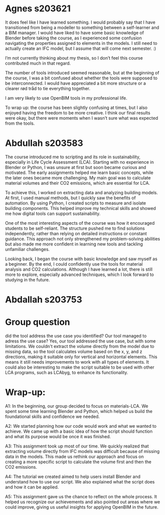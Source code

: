 # Agnes s203621
It does feel like I have learned something. I would probably say that I have transitioned from being a modeller to something between a self-learner and a BIM manager. I would have liked to have some basic knowledge of Blender before taking the course, as I experienced some confusion navigating the properties assigned to elements in the models. I still need to actually create an IFC model, but I assume that will come next semester. :)

I’m not currently thinking about my thesis, so I don’t feel this course contributed much in that regard.

The number of tools introduced seemed reasonable, but at the beginning of the course, I was a bit confused about whether the tools were supposed to be interconnected. I would have appreciated a bit more structure or a clearer rød tråd to tie everything together.

I am very likely to use OpenBIM tools in my professional life.

To wrap up: the course has been slightly confusing at times, but I also enjoyed having the freedom to be more creative. I think our final results were okay, but there were moments when I wasn’t sure what was expected from the tools.


# Abdullah s203583
The course introduced me to scripting and its role in sustainability, especially in Life Cycle Assessment (LCA). Starting with no experience in Blender or Python, I was unsure at first but soon became curious and motivated. The early assignments helped me learn basic concepts, while the later ones became more challenging. My main goal was to calculate material volumes and their CO2 emissions, which are essential for LCA.

To achieve this, I worked on extracting data and analyzing building models. At first, I used manual methods, but I quickly saw the benefits of automation. By using Python, I created scripts to measure and isolate building components. This helped improve my technical skills and showed me how digital tools can support sustainability.

One of the most interesting aspects of the course was how it encouraged students to be self-reliant. The structure pushed me to find solutions independently, rather than relying on detailed instructions or constant guidance. This approach not only strengthened my problem-solving abilities but also made me more confident in learning new tools and tackling unfamiliar challenges.

Looking back, I began the course with basic knowledge and saw myself as a beginner. By the end, I could confidently use the tools for material analysis and CO2 calculations. Although I have learned a lot, there is still more to explore, especially advanced techniques, which I look forward to studying in the future.
# Abdallah s203753
# Group question
did the tool address the use case you identified? Our tool managed to adress the use case?
Yes, our tool addressed the use case, but with some limitations. We couldn't extract the volume directly from the model due to missing data, so the tool calculates volume based on the x, y, and z directions, making it suitable only for vertical and horizontal elements. This means it still needs improvements to work with all types of elements. It could also be interesting to make the script suitable to be used with other LCA programs, such as LCAbyg, to enhance its functionality.
# Wrap-up:
A1: In the beginning, our group decided to focus on materials-LCA. We spent some time learning Blender and Python, which helped us build the foundational skills and confidence we needed.

A2: We started planning how our code would work and what we wanted to achieve. We came up with a basic idea of how the script should function and what its purpose would be once it was finished.

A3: This assignment took up most of our time. We quickly realized that extracting volume directly from IFC models was difficult because of missing data in the models. This made us rethink our approach and focus on creating a more specific script to calculate the volume first and then the CO2 emissions.

A4: The tutorial we created aimed to help users install Blender and understand how to use our script. We also explained what the script does and how it can be applied.

A5: This assignment gave us the chance to reflect on the whole process. It helped us recognize our achievements and also pointed out areas where we could improve, giving us useful insights for applying OpenBIM in the future.
